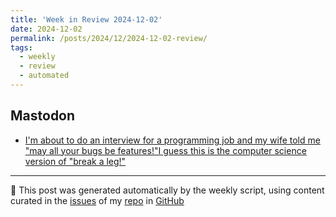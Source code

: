 ```yaml
---
title: 'Week in Review 2024-12-02'
date: 2024-12-02
permalink: /posts/2024/12/2024-12-02-review/
tags:
  - weekly
  - review
  - automated
---
```

## Mastodon
-  [I'm about to do an interview for a programming job and my wife told me "may all your bugs be features!"I guess this is the computer science version of "break a leg!"](https://digipres.club/@foone/113551500334672985)

***
🤖 This post was generated automatically by the weekly script, using content curated in the [issues](https://github.com/nateraluis/nateraluis.github.io/issues) of my [repo](https://github.com/nateraluis/nateraluis.github.io/) in [GitHub](https://github.com/nateraluis)
